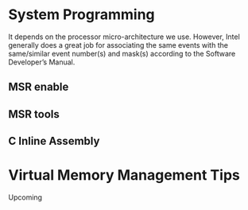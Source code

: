 # System Programming
It depends on the processor micro-architecture we use. However, Intel generally does a great job for associating the same events with the same/similar event number(s) and mask(s) according to the Software Developer’s Manual. 

## MSR enable 

## MSR tools 

## C Inline Assembly

# Virtual Memory Management Tips
Upcoming
